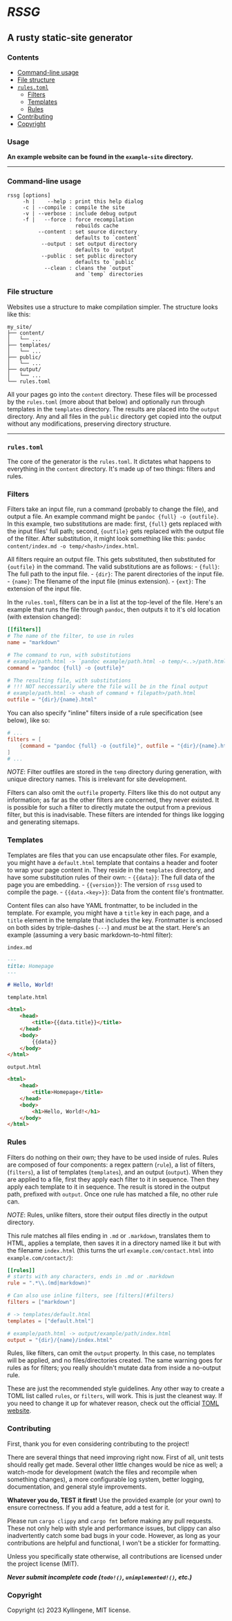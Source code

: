 # *RSSG*
## A rusty static-site generator

### Contents

 - [Command-line usage](#command-line-usage)
 - [File structure](#file-structure)
 - [`rules.toml`](#rulestoml)
    - [Filters](#filters)
    - [Templates](#templates)
    - [Rules](#rules)
 - [Contributing](#contributing)
 - [Copyright](#copyright)

### Usage

**An example website can be found in the `example-site` directory.**

---

### Command-line usage

```
rssg [options]
     -h |    --help : print this help dialog
     -c | --compile : compile the site
     -v | --verbose : include debug output
     -f |   --force : force recompilation
                      rebuilds cache
          --content : set source directory
                      defaults to `content`
           --output : set output directory
                      defaults to `output`
           --public : set public directory
                      defaults to `public`
            --clean : cleans the `output`
                      and `temp` directories
```

### File structure
Websites use a structure to make compilation simpler. The structure looks like 
this:
```
my_site/
├── content/
│   └── ...
├── templates/
│   └── ...
├── public/
│   └── ...
├── output/
│   └── ...
└── rules.toml
```

All your pages go into the `content` directory. These files will be processed 
by the `rules.toml` (more about that below) and optionally run through 
templates in the `templates` directory. The results are placed into the 
`output` directory. Any and all files in the `public` directory get copied into 
the output without any modifications, preserving directory structure.

---

### `rules.toml`

The core of the generator is the `rules.toml`. It dictates what happens to 
everything in the `content` directory. It's made up of two things: filters and 
rules.

### Filters

Filters take an input file, run a command (probably to change the file), and 
output a file. An example command might be `pandoc {full} -o {outfile}`. In 
this example, two substitutions are made: first, `{full}` gets replaced with 
the input files' full path; second, `{outfile}` gets replaced with the output 
file of the filter. After substitution, it might look something like this: 
`pandoc content/index.md -o temp/<hash>/index.html`.

All filters require an output file. This gets substituted, then substituted for 
`{outfile}` in the command. The valid substitutions are as follows:
    - `{full}`: The full path to the input file.
    - `{dir}`: The parent directories of the input file.
    - `{name}`: The filename of the input file (minus extension).
    - `{ext}`: The extension of the input file.

In the `rules.toml`, filters can be in a list at the top-level of the file. 
Here's an example that runs the file through `pandoc`, then outputs it to it's 
old location (with extension changed):
```toml
[[filters]]
# The name of the filter, to use in rules
name = "markdown"

# The command to run, with substitutions
# example/path.html -> `pandoc example/path.html -o temp/<..>/path.html`
command = "pandoc {full} -o {outfile}"

# The resulting file, with substitutions
# !!! NOT neccessarily where the file will be in the final output
# example/path.html -> <hash of command + filepath>/path.html
outfile = "{dir}/{name}.html"
```

You can also specify "inline" filters inside of a rule specification (see 
below), like so:
```toml
# ...
filters = [
    {command = "pandoc {full} -o {outfile}", outfile = "{dir}/{name}.html"}
]
# ...
```

*NOTE*: Filter outfiles are stored in the `temp` directory during generation, 
with unique directory names. This is irrelevant for site development.

Filters can also omit the `outfile` property. Filters like this do not output
any information; as far as the other filters are concerned, they never existed.
It is possible for such a filter to directly mutate the output from a previous
filter, but this is inadvisable. These filters are intended for things like
logging and generating sitemaps.

### Templates

Templates are files that you can use encapsulate other files. For example, you 
might have a `default.html` template that contains a header and footer to wrap 
your page content in. They reside in the `templates` directory, and have some 
substitution rules of their own:
    - `{{data}}`: The full data of the page you are embedding.
    - `{{version}}`: The version of `rssg` used to compile the page.
    - `{{data.<key>}}`: Data from the content file's frontmatter.

Content files can also have YAML frontmatter, to be included in the template. 
For example, you might have a `title` key in each page, and a `title` element 
in the template that includes the key. Frontmatter is enclosed on both sides by 
triple-dashes (`---`) and *must* be at the start. Here's an example (assuming a 
very basic markdown-to-html filter):

`index.md`
```md
---
title: Homepage
---

# Hello, World!
```

`template.html`
```html
<html>
    <head>
        <title>{{data.title}}</title>
    </head>
    <body>
        {{data}}
    </body>
</html>
```

`output.html`
```html
<html>
    <head>
        <title>Homepage</title>
    </head>
    <body>
        <h1>Hello, World!</h1>
    </body>
</html>
```

### Rules

Filters do nothing on their own; they have to be used inside of rules. Rules 
are composed of four components: a regex pattern (`rule`), a list of filters, 
(`filters`), a list of templates (`templates`), and an output (`output`). When 
they are applied to a file, first they apply each filter to it in sequence. 
Then they apply each template to it in sequence. The result is stored in the 
output path, prefixed with `output`. Once one rule has matched a file, no other 
rule can.

*NOTE*: Rules, unlike filters, store their output files directly in the output 
directory.

This rule matches all files ending in `.md` or `.markdown`, translates them to 
HTML, applies a template, then saves it in a directory named like it but with 
the filename `index.html` (this turns the url `example.com/contact.html` into 
`example.com/contact/`):
```toml
[[rules]]
# starts with any characters, ends in .md or .markdown
rule = ".*\\.(md|markdown)"

# Can also use inline filters, see [filters](#filters)
filters = ["markdown"]

# -> templates/default.html
templates = ["default.html"]

# example/path.html -> output/example/path/index.html
output = "{dir}/{name}/index.html"
```

Rules, like filters, can omit the `output` property. In this case, no templates
will be applied, and no files/directories created. The same warning goes for
rules as for filters; you really shouldn't mutate data from inside a no-output
rule.

These are just the recommended style guidelines. Any other way to create a TOML 
list called `rules`, or `filters`, will work. This is just the cleanest way. If
you need to change it up for whatever reason, check out the official
[TOML website](https://toml.io).

### Contributing

First, thank you for even considering contributing to the project!

There are several things that need improving right now. First of all, unit
tests should really get made. Several other little changes would be nice as
well; a watch-mode for development (watch the files and recompile when
something changes), a more configurable log system, better logging,
documentation, and general style improvements.

**Whatever you do, TEST it first!** Use the provided example (or your own) to
ensure correctness. If you add a feature, add a test for it.

Please run `cargo clippy` and `cargo fmt` before making any pull requests. These
not only help with style and performance issues, but clippy can also
inadvertently catch some bad bugs in your code. However, as long as your
contributions are helpful and functional, I won't be a stickler for formatting.

Unless you specifically state otherwise, all contributions are licensed under the
project license (MIT).

***Never submit incomplete code (`todo!()`, `unimplemented!()`, etc.)***

### Copyright

Copyright (c) 2023 Kyllingene, MIT license.